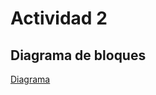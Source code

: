 # Actividad 2
## Diagrama de bloques
[Diagrama](https://miro.com/app/board/uXjVKu1s3yQ=/?share_link_id=47212820670)
